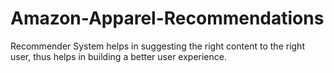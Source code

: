 # Amazon-Apparel-Recommendations  
Recommender System helps in suggesting the right content to the right user, thus helps in building a better user experience.      

